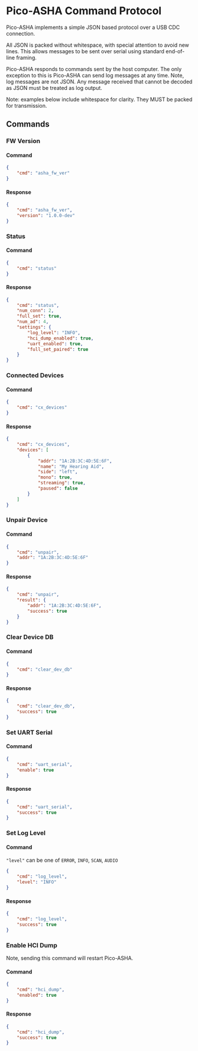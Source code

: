 # Pico-ASHA Command Protocol

Pico-ASHA implements a simple JSON based protocol over a USB CDC connection.

All JSON is packed without whitespace, with special attention to avoid new lines. 
This allows messages to be sent over serial using standard end-of-line framing.

Pico-ASHA responds to commands sent by the host computer. The only exception 
to this is Pico-ASHA can send log messages at any time. Note, log messages are 
not JSON. Any message received that cannot be decoded as JSON must be treated 
as log output.

Note: examples below include whitespace for clarity. They MUST be packed for transmission.

## Commands

### FW Version

#### Command

```json
{
    "cmd": "asha_fw_ver"
}
```

#### Response

```json
{
    "cmd": "asha_fw_ver",
    "version": "1.0.0-dev"
}
```

### Status

#### Command

```json
{
    "cmd": "status"
}
```

#### Response

```json
{
    "cmd": "status",
    "num_conn": 2,
    "full_set": true,
    "num_ad": 4,
    "settings": {
        "log_level": "INFO",
        "hci_dump_enabled": true,
        "uart_enabled": true,
        "full_set_paired": true
    }
}
```

### Connected Devices

#### Command

```json
{
    "cmd": "cx_devices"
}
```

#### Response

```json
{
    "cmd": "cx_devices",
    "devices": [
        {
            "addr": "1A:2B:3C:4D:5E:6F",
            "name": "My Hearing Aid",
            "side": "left",
            "mono": true,
            "streaming": true,
            "paused": false
        }
    ]
}
```

### Unpair Device

#### Command

```json
{
    "cmd": "unpair",
    "addr": "1A:2B:3C:4D:5E:6F"
}
```

#### Response

```json
{
    "cmd": "unpair",
    "result": {
        "addr": "1A:2B:3C:4D:5E:6F",
        "success": true
    }
}
```

### Clear Device DB

#### Command

```json
{
    "cmd": "clear_dev_db"
}
```

#### Response

```json
{
    "cmd": "clear_dev_db",
    "success": true
}
```

### Set UART Serial

#### Command

```json
{
    "cmd": "uart_serial",
    "enable": true
}
```

#### Response

```json
{
    "cmd": "uart_serial",
    "success": true
}
```

### Set Log Level

#### Command

`"level"` can be one of `ERROR`, `INFO`, `SCAN`, `AUDIO`

```json
{
    "cmd": "log_level",
    "level": "INFO"
}
```

#### Response

```json
{
    "cmd": "log_level",
    "success": true
}
```

### Enable HCI Dump

Note, sending this command will restart Pico-ASHA.

#### Command

```json
{
    "cmd": "hci_dump",
    "enabled": true
}
```

#### Response

```json
{
    "cmd": "hci_dump",
    "success": true
}
```
